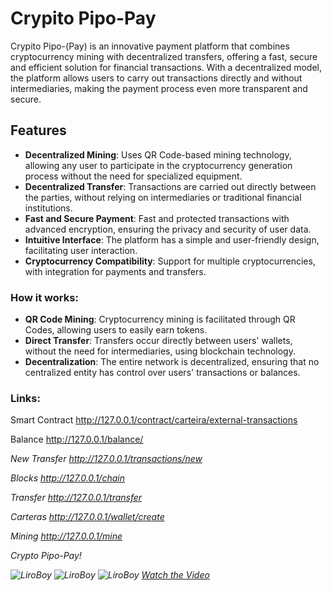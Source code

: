 # Crypito Pipo-Pay

Crypito Pipo-(Pay) is an innovative payment platform that combines cryptocurrency mining with decentralized transfers, offering a fast, secure and efficient solution for financial transactions. With a decentralized model, the platform allows users to carry out transactions directly and without intermediaries, making the payment process even more transparent and secure.

## Features

- **Decentralized Mining**: Uses QR Code-based mining technology, allowing any user to participate in the cryptocurrency generation process without the need for specialized equipment.
- **Decentralized Transfer**: Transactions are carried out directly between the parties, without relying on intermediaries or traditional financial institutions.
- **Fast and Secure Payment**: Fast and protected transactions with advanced encryption, ensuring the privacy and security of user data.
- **Intuitive Interface**: The platform has a simple and user-friendly design, facilitating user interaction.
- **Cryptocurrency Compatibility**: Support for multiple cryptocurrencies, with integration for payments and transfers.

### How it works:
- **QR Code Mining**: Cryptocurrency mining is facilitated through QR Codes, allowing users to easily earn tokens.
- **Direct Transfer**: Transfers occur directly between users' wallets, without the need for intermediaries, using blockchain technology.
- **Decentralization**: The entire network is decentralized, ensuring that no centralized entity has control over users' transactions or balances.

### Links:
Smart Contract
http://127.0.0.1/contract/carteira/external-transactions

Balance
http://127.0.0.1/balance/<address>

New Transfer
http://127.0.0.1/transactions/new

Blocks
http://127.0.0.1/chain

Transfer
http://127.0.0.1/transfer

Carteras
http://127.0.0.1/wallet/create

Mining
http://127.0.0.1/mine

Crypto Pipo-Pay!

![LiroBoy](https://github.com/Pipo-Pay/crypito/raw/main/pipo.bmp)
![LiroBoy](https://github.com/Pipo-Pay/crypito/raw/main/01.bmp)
![LiroBoy](https://github.com/Pipo-Pay/crypito/raw/main/02.bmp)
[Watch the Video](https://github.com/Pipo-Pay/crypito/raw/main/video.mp4)